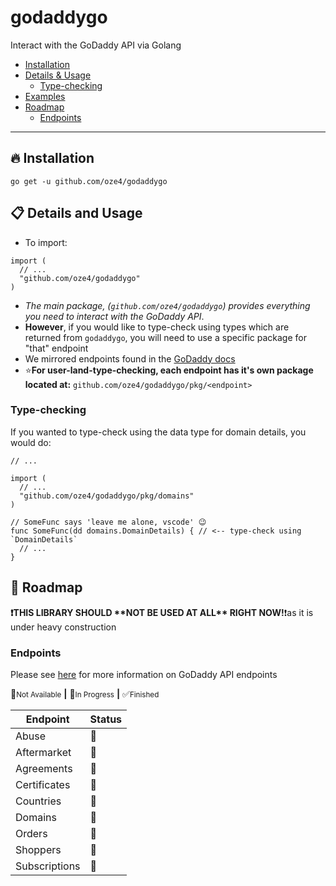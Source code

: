 # godaddygo

Interact with the GoDaddy API via Golang

- [Installation](#fire-installation)
- [Details & Usage](#clipboard-details-and-usage)
  - [Type-checking](#type-checking)
- [Examples](/examples)
- [Roadmap](#construction-roadmap)
  - [Endpoints](#endpoints)

---

## :fire: Installation

`go get -u github.com/oze4/godaddygo`

## :clipboard: Details and Usage

- To import:

```golang
import (
  // ...
  "github.com/oze4/godaddygo"
)
```

- _The main package, (`github.com/oze4/godaddygo`) provides everything you need to interact with the GoDaddy API_.
- **However**, if you would like to type-check using types which are returned from `godaddygo`, you will need to use a specific package for "that" endpoint
- We mirrored endpoints found in the [GoDaddy docs](https://developer.godaddy.com/doc)
- :star:**For user-land-type-checking, each endpoint has it's own package located at:** `github.com/oze4/godaddygo/pkg/<endpoint>`

### Type-checking

If you wanted to type-check using the data type for domain details, you would do:

```golang
// ...

import (
  // ...
  "github.com/oze4/godaddygo/pkg/domains"
)

// SomeFunc says 'leave me alone, vscode' 😉
func SomeFunc(dd domains.DomainDetails) { // <-- type-check using `DomainDetails`
  // ...
}
```

## :construction: Roadmap

**:exclamation:THIS LIBRARY SHOULD \*\*NOT BE USED AT ALL\*\* RIGHT NOW!**:exclamation:as it is under heavy construction

### Endpoints

Please see [here](https://developer.godaddy.com/doc) for more information on GoDaddy API endpoints

:no_entry_sign:<small>Not Available</small>
**|**
:construction:<small>In Progress</small>
**|**
:white_check_mark:<small>Finished</small>

| Endpoint      | Status          |
| ------------- | --------------- |
| Abuse         | :no_entry_sign: |
| Aftermarket   | :no_entry_sign: |
| Agreements    | :no_entry_sign: |
| Certificates  | :no_entry_sign: |
| Countries     | :no_entry_sign: |
| Domains       | :construction:  |
| Orders        | :no_entry_sign: |
| Shoppers      | :no_entry_sign: |
| Subscriptions | :no_entry_sign: |
